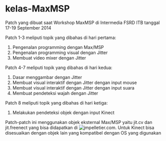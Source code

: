 kelas-MaxMSP
============

Patch yang dibuat saat Workshop MaxMSP di Intermedia FSRD ITB tanggal 17-19 September 2014

Patch 1-3 meliputi topik yang dibahas di hari pertama:
1. Pengenalan programming dengan Max/MSP
2. Pengenalan programming visual dengan Jitter
3. Membuat video mixer dengan Jitter

Patch 4-7 meliputi topik yang dibahas di hari kedua:
1. Dasar menggambar dengan Jitter
2. Membuat visual interaktif dengan Jitter dengan input mouse
3. Membuat visual interaktif dengan Jitter dengan input suara
4. Membuat pendeteksi wajah dengan Jitter

Patch 8 meliputi topik yang dibahas di hari ketiga:
1. Melakukan pendeteksi objek dengan input Kinect

Patch-patch ini menggunakan objek eksternal Max/MSP yaitu jit.cv dan jit.freenect yang bisa didapatkan di ![jmpelletier.com](http://www.jmpelletier.com).
Untuk Kinect bisa disesuaikan dengan objek lain yang kompatibel dengan OS yang digunakan
